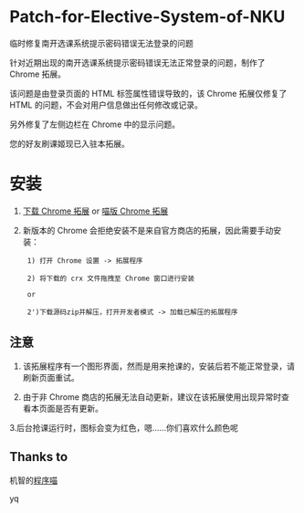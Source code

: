 # Patch-for-Elective-System-of-NKU
临时修复南开选课系统提示密码错误无法登录的问题

针对近期出现的南开选课系统提示密码错误无法正常登录的问题，制作了 Chrome 拓展。

该问题是由登录页面的 HTML 标签属性错误导致的，该 Chrome 拓展仅修复了 HTML 的问题，不会对用户信息做出任何修改或记录。

另外修复了左侧边栏在 Chrome 中的显示问题。

您的好友刷课姬现已入驻本拓展。

# 安装
1. [下载 Chrome 拓展](https://github.com/Neon4o4/Patch-for-Elective-System-of-NKU/releases/latest)   or    [喵版 Chrome 拓展](https://github.com/NKUCodingCat/Patch-for-Elective-System-of-NKU/releases/latest)
2. 新版本的 Chrome 会拒绝安装不是来自官方商店的拓展，因此需要手动安装：

        1) 打开 Chrome 设置 -> 拓展程序

        2) 将下载的 crx 文件拖拽至 Chrome 窗口进行安装
        
        or 
        
        2')下载源码zip并解压，打开开发者模式 -> 加载已解压的拓展程序
        
## 注意
1. 该拓展程序有一个图形界面，然而是用来抢课的，安装后若不能正常登录，请刷新页面重试。

2. 由于非 Chrome 商店的拓展无法自动更新，建议在该拓展使用出现异常时查看本页面是否有更新。

3.后台抢课运行时，图标会变为红色，嗯……你们喜欢什么颜色呢 


## Thanks to
机智的[程序喵](https://github.com/NKUCodingCat)

yq

